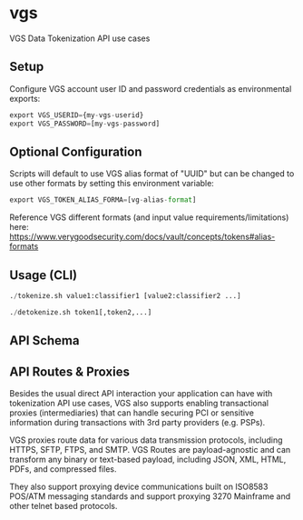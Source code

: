 # vgs
VGS Data Tokenization API use cases

## Setup
Configure VGS account user ID and password credentials as environmental exports:
```python
export VGS_USERID={my-vgs-userid}
export VGS_PASSWORD=[my-vgs-password]
```

## Optional Configuration
Scripts will default to use VGS alias format of "UUID" but can be changed to use other formats by setting this environment variable:
```python
export VGS_TOKEN_ALIAS_FORMA=[vg-alias-format]
```
Reference VGS different formats (and input value requirements/limitations) here: https://www.verygoodsecurity.com/docs/vault/concepts/tokens#alias-formats

## Usage (CLI)

```python
./tokenize.sh value1:classifier1 [value2:classifier2 ...]
```

```python
./detokenize.sh token1[,token2,...]
```


## API Schema


## API Routes & Proxies
Besides the usual direct API interaction your application can have with tokenization API use cases, VGS also supports enabling transactional proxies (intermediaries) that can handle securing PCI or sensitive information during transactions with 3rd party providers (e.g. PSPs).

VGS proxies route data for various data transmission protocols, including HTTPS, SFTP, FTPS, and SMTP. VGS Routes are payload-agnostic and can transform any binary or text-based payload, including JSON, XML, HTML, PDFs, and compressed files.

They also support proxying device communications built on ISO8583 POS/ATM messaging standards and support proxying 3270 Mainframe and other telnet based protocols.
